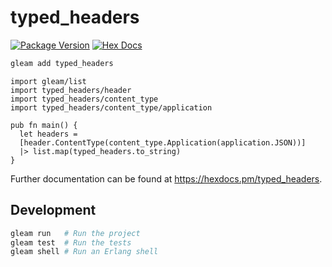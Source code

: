# typed_headers

[![Package Version](https://img.shields.io/hexpm/v/typed_headers)](https://hex.pm/packages/typed_headers)
[![Hex Docs](https://img.shields.io/badge/hex-docs-ffaff3)](https://hexdocs.pm/typed_headers/)

```sh
gleam add typed_headers
```
```gleam
import gleam/list
import typed_headers/header
import typed_headers/content_type
import typed_headers/content_type/application

pub fn main() {
  let headers =
  [header.ContentType(content_type.Application(application.JSON))]
  |> list.map(typed_headers.to_string)
}
```

Further documentation can be found at <https://hexdocs.pm/typed_headers>.

## Development

```sh
gleam run   # Run the project
gleam test  # Run the tests
gleam shell # Run an Erlang shell
```

